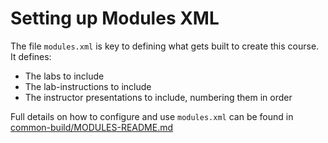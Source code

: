 # Setting up Modules XML

The file `modules.xml` is key to defining what gets built to create this course.  It defines:

  * The labs to include
  * The lab-instructions to include
  * The instructor presentations to include, numbering them in order

Full details on how to configure and use `modules.xml` can be found in
[common-build/MODULES-README.md](https://github.com/S2EDU/common-build/blob/master/MODULES-README.md)
